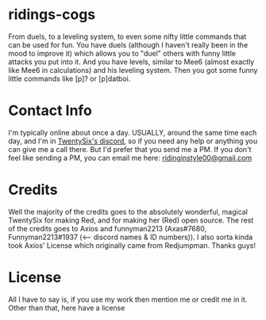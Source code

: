 # ridings-cogs

From duels, to a leveling system, to even some nifty little commands that can be used for fun. You have duels (although I haven't really been in the mood to improve it) which allows you to "duel" others with funny little attacks you put into it. And you have levels, similar to Mee6 (almost exactly like Mee6 in calculations) and his leveling system. Then you got some funny little commands like [p]? or [p]datboi.

# Contact Info

I'm typically online about once a day. USUALLY, around the same time each day, and I'm in [TwentySix's discord](https://discord.gg/xQnmfjE), so if you need any help or anything you can give me a call there. But I'd prefer that you send me a PM. If you don't feel like sending a PM, you can email me here: ridinginstyle00@gmail.com

# Credits

Well the majority of the credits goes to the absolutely wonderful, magical TwentySix for making Red, and for making her (Red) open source. The rest of the credits goes to Axios and funnyman2213 (Axas#7680, Funnyman2213#1937 (<-- discord names & ID numbers)). I also sorta kinda took Axios' License which originally came from Redjumpman. Thanks guys!

# License

All I have to say is, if you use my work then mention me or credit me in it. Other than that, here have a license
